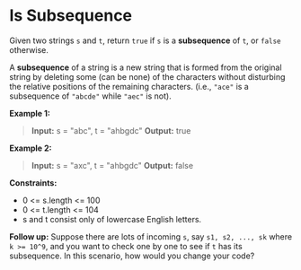 # Is Subsequence

Given two strings `s` and `t`, return `true` if `s` is a **subsequence** of `t`, or `false` otherwise.

A **subsequence** of a string is a new string that is formed from the original string by deleting some (can be none) of the characters without disturbing the relative positions of the remaining characters. (i.e., `"ace"` is a subsequence of `"abcde"` while `"aec"` is not).

 


**Example 1:**
> **Input:** s = "abc", t = "ahbgdc"
> **Output:** true

**Example 2:**
> **Input:** s = "axc", t = "ahbgdc"
> **Output:** false
 

**Constraints:**
  * 0 <= s.length <= 100
  * 0 <= t.length <= 104
  * s and t consist only of lowercase English letters.

 
**Follow up:** Suppose there are lots of incoming `s`, say `s1, s2, ..., sk` where `k >= 10^9`,
and you want to check one by one to see if `t` has its subsequence. In this scenario, how would you change your code?

